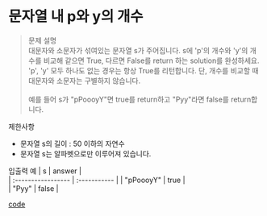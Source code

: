 # 문자열 내 p와 y의 개수
>문제 설명<br>
대문자와 소문자가 섞여있는 문자열 s가 주어집니다. s에 'p'의 개수와 'y'의 개수를 비교해 같으면 True, 다르면 False를 return 하는 solution를 완성하세요. 'p', 'y' 모두 하나도 없는 경우는 항상 True를 리턴합니다. 단, 개수를 비교할 때 대문자와 소문자는 구별하지 않습니다.
<br><br>
예를 들어 s가 "pPoooyY"면 true를 return하고 "Pyy"라면 false를 return합니다.

제한사항
- 문자열 s의 길이 : 50 이하의 자연수
- 문자열 s는 알파벳으로만 이루어져 있습니다.

입출력 예
| s | answer |  
| :----------------- | :-----------  | 
| "pPoooyY"	 | true |  
| "Pyy"	 | false |  

[code](https://github.com/JiHoonAHN/CodingTest/blob/main/One%20Level/%EB%AC%B8%EC%9E%90%EC%97%B4%20%EB%82%B4%20p%EC%99%80%20y%EC%9D%98%20%EA%B0%9C%EC%88%98.swift)